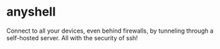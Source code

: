 # anyshell
Connect to all your devices, even behind firewalls, by tunneling through a self-hosted server. All with the security of ssh!
